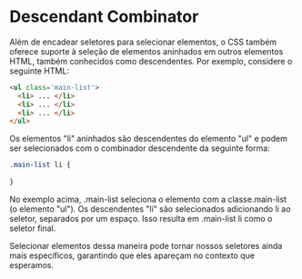 # Descendant Combinator
Além de encadear seletores para selecionar elementos, o CSS também oferece suporte à seleção de elementos aninhados em outros elementos HTML, também conhecidos como descendentes. Por exemplo, considere o seguinte HTML:

```html
<ul class='main-list'>
  <li> ... </li>
  <li> ... </li>
  <li> ... </li>
</ul>
```

Os elementos "li" aninhados são descendentes do elemento "ul" e podem ser selecionados com o combinador descendente da seguinte forma:

```css
.main-list li {
 
}
```

No exemplo acima, .main-list seleciona o elemento com a classe.main-list (o elemento "ul"). Os descendentes "li" são selecionados adicionando li ao seletor, separados por um espaço. Isso resulta em .main-list li como o seletor final.

Selecionar elementos dessa maneira pode tornar nossos seletores ainda mais específicos, garantindo que eles apareçam no contexto que esperamos.